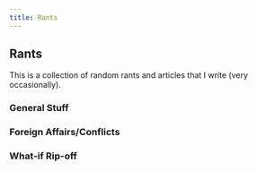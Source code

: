 ```yaml
---
title: Rants
---
```


## Rants
This is a collection of random rants and articles that I write (very occasionally).


### General Stuff







### Foreign Affairs/Conflicts







### What-if Rip-off





















